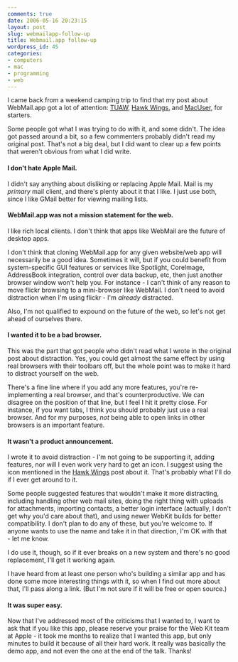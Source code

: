 ```yaml
---
comments: true
date: 2006-05-16 20:23:15
layout: post
slug: webmailapp-follow-up
title: Webmail.app follow-up
wordpress_id: 45
categories:
- computers
- mac
- programming
- web
---
```


I came back from a weekend camping trip to find that my post about WebMail.app got a lot of attention: [TUAW](http://www.tuaw.com/2006/05/13/a-browser-just-for-gmail/), [Hawk Wings](http://www.hawkwings.net/2006/05/13/a-dedicated-distraction-free-browser-for-gmail/), and [MacUser](http://www.macuser.com/software/two_layer_email.php), for starters.

Some people got what I was trying to do with it, and some didn't. The idea got passed around a bit, so a few commenters probably didn't read my original post. That's not a big deal, but I did want to clear up a few points that weren't obvious from what I did write.

#### I don't hate Apple Mail.

I didn't say anything about disliking or replacing Apple Mail. Mail is my *primary* mail client, and there's plenty about it that I like. I just use both, since I like GMail better for viewing mailing lists.

#### WebMail.app was not a mission statement for the web.

I like rich local clients. I don't think that apps like WebMail are the future of desktop apps.

I don't think that cloning WebMail.app for any given website/web app will necessarily be a good idea. Sometimes it will, but if you could benefit from system-specific GUI features or services like Spotlight, CoreImage, AddressBook integration, control over data backup, etc, then just another browser window won't help you. For instance - I can't think of any reason to move flickr browsing to a mini-browser like WebMail. I don't need to avoid distraction when I'm using flickr - I'm *already* distracted.

Also, I'm not qualified to expound on the future of the web, so let's not get ahead of ourselves there.

#### I wanted it to be a bad browser.

This was the part that got people who didn't read what I wrote in the original post about distraction. Yes, you could get almost the same effect by using real browsers with their toolbars off, but the whole point was to make it hard to distract yourself on the web.

There's a fine line where if you add any more features, you're re-implementing a real browser, and that's counterproductive. We can disagree on the position of that line, but I feel I hit it pretty close. For instance, if you want tabs, I think you should probably just use a real browser. And for my purposes, *not* being able to open links in other browsers is an important feature.

#### It wasn't a product announcement.

I wrote it to avoid distraction - I'm not going to be supporting it, adding features, nor will I even work very hard to get an icon. I suggest using the icon mentioned in the [Hawk Wings](http://www.hawkwings.net/2006/05/13/a-dedicated-distraction-free-browser-for-gmail/) post about it. That's probably what I'll do if I ever get around to it.

Some people suggested features that wouldn't make it more distracting, including handling other web mail sites, doing the right thing with uploads for attachments, importing contacts, a better login interface (actually, I don't get why you'd care about that), and using newer WebKit builds for better compatibility. I don't plan to do any of these, but you're welcome to. If anyone wants to use the name and take it in that direction, I'm OK with that - let me know.

I do use it, though, so if it ever breaks on a new system and there's no good replacement, I'll get it working again.

I have heard from at least one person who's building a similar app and has done some more interesting things with it, so when I find out more about that, I'll pass along a link. (But I'm not sure if it will be free or open source.)

#### It was super easy.

Now that I've addressed most of the criticisms that I wanted to, I want to ask that if you like this app, please reserve your praise for the Web Kit team at Apple - it took me months to realize that I wanted this app, but only minutes to build it because of all their hard work. It really was basically the demo app, and not even the one at the end of the talk. Thanks!
